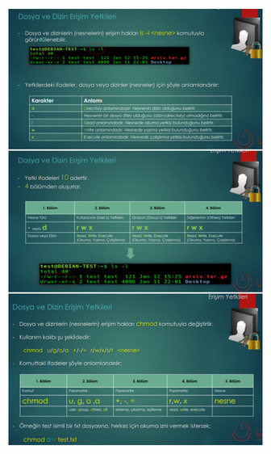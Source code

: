 ![permissions1](../Images/permissions1.png)
![permissions2](../Images/permissions2.png)
![permissions3](../Images/permissions3.png)